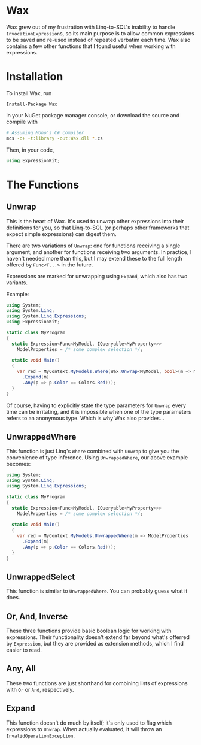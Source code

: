 Wax
===

Wax grew out of my frustration with Linq-to-SQL's inability to handle `InvocationExpression`s,
so its main purpose is to allow common expressions to be saved and re-used instead of repeated
verbatim each time. Wax also contains a few other functions that I found useful when
working with expressions.

Installation
============

To install Wax, run

```
Install-Package Wax
```

in your NuGet package manager console, or download the source and compile with

```sh
# Assuming Mono's C# compiler
mcs -o+ -t:library -out:Wax.dll *.cs
```

Then, in your code,

```csharp
using ExpressionKit;
```

The Functions
=============

Unwrap
------

This is the heart of Wax. It's used to unwrap other expressions into their definitions for you,
so that Linq-to-SQL (or perhaps other frameworks that expect simple expressions) can digest them.

There are two variations of `Unwrap`: one for functions receiving a single argument,
and another for functions receiving two arguments. In practice, I haven't needed more than this,
but I may extend these to the full length offered by `Func<T...>` in the future.

Expressions are marked for unwrapping using `Expand`, which also has two variants.

Example:

```csharp
using System;
using System.Linq;
using System.Linq.Expressions;
using ExpressionKit;

static class MyProgram
{
  static Expression<Func<MyModel, IQueryable<MyProperty>>>
    ModelProperties = /* some complex selection */;
    
  static void Main()
  {
    var red = MyContext.MyModels.Where(Wax.Unwrap<MyModel, bool>(m => ModelProperties
      .Expand(m)
      .Any(p => p.Color == Colors.Red)));
  }
}
```

Of course, having to explicitly state the type parameters for `Unwrap` every time can be irritating, and
it is impossible when one of the type parameters refers to an anonymous type.
Which is why Wax also provides...

UnwrappedWhere
--------------

This function is just Linq's `Where` combined with `Unwrap` to give you the convenience of type inference.
Using `UnwrappedWhere`, our above example becomes:

```csharp
using System;
using System.Linq;
using System.Linq.Expressions;

static class MyProgram
{
  static Expression<Func<MyModel, IQueryable<MyProperty>>>
    ModelProperties = /* some complex selection */;
    
  static void Main()
  {
    var red = MyContext.MyModels.UnwrappedWhere(m => ModelProperties
      .Expand(m)
      .Any(p => p.Color == Colors.Red)));
  }
}
```

UnwrappedSelect
---------------

This function is similar to `UnwrappedWhere`. You can probably guess what it does.

Or, And, Inverse
----------------

These three functions provide basic boolean logic for working with expressions.
Their functionality doesn't extend far beyond what's offerred by `Expression`,
but they are provided as extension methods, which I find easier to read.

Any, All
--------

These two functions are just shorthand for combining lists of expressions with
`Or` or `And`, respectively.

Expand
------

This function doesn't do much by itself; it's only used to flag which expressions to
`Unwrap`. When actually evaluated, it will throw an `InvalidOperationException`.
